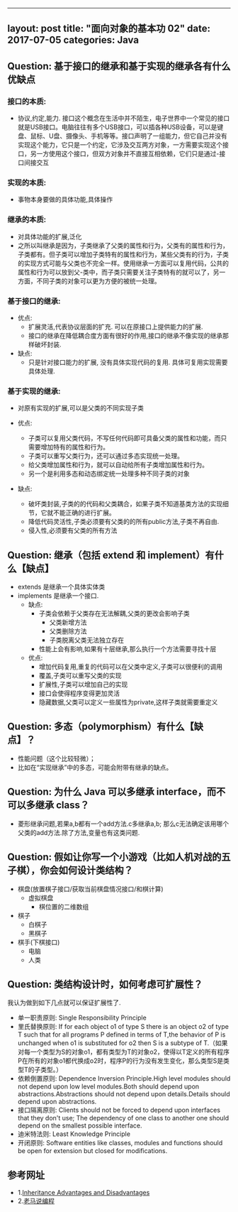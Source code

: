 
---
layout: post
title:  "面向对象的基本功 02"
date:   2017-07-05
categories: Java
---

## Question: 基于接口的继承和基于实现的继承各有什么优缺点

### 接口的本质: 

- 协议,约定,能力. 接口这个概念在生活中并不陌生，电子世界中一个常见的接口就是USB接口。电脑往往有多个USB接口，可以插各种USB设备，可以是键盘、鼠标、U盘、摄像头、手机等等。接口声明了一组能力，但它自己并没有实现这个能力，它只是一个约定，它涉及交互两方对象，一方需要实现这个接口，另一方使用这个接口，但双方对象并不直接互相依赖，它们只是通过-接口间接交互
 
### 实现的本质:
- 事物本身要做的具体功能,具体操作

### 继承的本质:
- 对具体功能的扩展,泛化
- 之所以叫继承是因为，子类继承了父类的属性和行为，父类有的属性和行为，子类都有。但子类可以增加子类特有的属性和行为，某些父类有的行为，子类的实现方式可能与父类也不完全一样。使用继承一方面可以复用代码，公共的属性和行为可以放到父-类中，而子类只需要关注子类特有的就可以了，另一方面，不同子类的对象可以更为方便的被统一处理。

### 基于接口的继承:
- 优点:
	- 扩展灵活,代表协议层面的扩充. 可以在原接口上提供能力的扩展. 
	- 接口的继承在降低耦合度方面有很好的作用,接口的继承不像实现的继承那样破坏封装.
- 缺点:
	- 只是针对接口能力的扩展,   没有具体实现代码的复用. 具体可复用实现需要具体处理.

### 基于实现的继承:
- 对原有实现的扩展,可以是父类的不同实现子类

- 优点:
	- 子类可以复用父类代码，不写任何代码即可具备父类的属性和功能，而只需要增加特有的属性和行为。
	- 子类可以重写父类行为，还可以通过多态实现统一处理。
	- 给父类增加属性和行为，就可以自动给所有子类增加属性和行为。
	- 另一个是利用多态和动态绑定统一处理多种不同子类的对象
- 缺点:
	- 破坏类封装,子类的的代码和父类耦合，如果子类不知道基类方法的实现细节，它就不能正确的进行扩展。
	- 降低代码灵活性,子类必须要有父类的的所有public方法,子类不再自由.
	- 侵入性,必须要有父类的所有方法
	
## Question: 继承（包括 extend 和 implement）有什么【缺点】
-  extends 是继承一个具体实体类
-  implements  是继承一个接口.
	- 缺点: 
		- 子类会依赖于父类存在无法解耦,父类的更改会影响子类
			- 父类新增方法
			- 父类删除方法
			- 子类脱离父类无法独立存在
		- 性能上会有影响,如果有十层继承,那么执行一个方法需要寻找十层
	- 优点:
		- 增加代码复用,重复的代码可以在父类中定义,子类可以很便利的调用
		- 覆盖,子类可以重写父类的实现
		- 扩展性,子类可以增加自己的实现
		- 接口会使得程序变得更加灵活
		- 隐藏数据,父类可以定义一些属性为private,这样子类就需要重定义

## Question: 多态（polymorphism）有什么【缺点】？
- 性能问题（这个比较轻微）；
- 比如在“实现继承”中的多态，可能会附带有继承的缺点。

## Question: 为什么 Java 可以多继承 interface，而不可以多继承 class？
- 菱形继承问题,若果a,b都有一个add方法.c多继承a,b; 那么c无法确定该用哪个父类的add方法.除了方法,变量也有这类问题.

## Question: 假如让你写一个小游戏（比如人机对战的五子棋），你会如何设计类结构？
- 棋盘(放置棋子接口/获取当前棋盘情况接口/和棋计算) 
	- 虚拟棋盘
		- 棋位置的二维数组
- 棋子
	- 白棋子
	- 黑棋子
- 棋手(下棋接口)
	- 电脑
	- 人类
	
## Question: 类结构设计时，如何考虑可扩展性？
我认为做到如下几点就可以保证扩展性了.
- 单一职责原则:
	Single Responsibility Principle
- 里氏替换原则:
	If for each object o1 of type S there is an object o2 of type T such that for all programs P defined in terms of T,the behavior of P is unchanged when o1 is substituted for o2 then S is a subtype of T.（如果对每一个类型为S的对象o1，都有类型为T的对象o2，使得以T定义的所有程序P在所有的对象o1都代换成o2时，程序P的行为没有发生变化，那么类型S是类型T的子类型。）
- 依赖倒置原则:
	Dependence Inversion Principle.High level modules should not depend upon low level modules.Both should depend upon abstractions.Abstractions should not depend upon details.Details should depend upon abstractions.
- 接口隔离原则:
	Clients should not be forced to depend upon interfaces that they don't use; The dependency of one class to another one should depend on the smallest possible interface.
- 迪米特法则:
	Least Knowledge Principle
- 开闭原则: 
	Software entities like classes, modules and functions should be open for extension but closed for modifications.
	
## 参考网址
* 1.[Inheritance Advantages and Disadvantages](https://erpbasic.blogspot.jp/2012/01/inheritance-advantages-and.html)
* 2.[老马说编程](https://www.cnblogs.com/swiftma/p/5587851.html)

